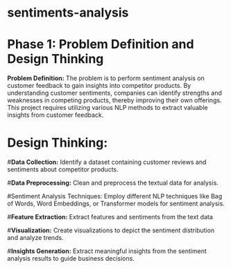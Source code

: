 # sentiments-analysis
# Phase 1: Problem Definition and Design Thinking

**Problem Definition:** The problem is to perform sentiment analysis on customer feedback to gain insights into competitor products. By understanding customer sentiments, companies can identify strengths and weaknesses in competing products, thereby improving their own offerings. This project requires utilizing various NLP methods to extract valuable insights from customer feedback.

# Design Thinking:

#**Data Collection:** Identify a dataset containing customer reviews and sentiments about competitor products.

#**Data Preprocessing:** Clean and preprocess the textual data for analysis.

#Sentiment Analysis Techniques: Employ different NLP techniques like Bag of Words, Word Embeddings, or Transformer models for sentiment analysis.

#**Feature Extraction:** Extract features and sentiments from the text data

#**Visualization:** Create visualizations to depict the sentiment distribution and analyze trends.

#**Insights Generation:** Extract meaningful insights from the sentiment analysis results to guide business decisions.
